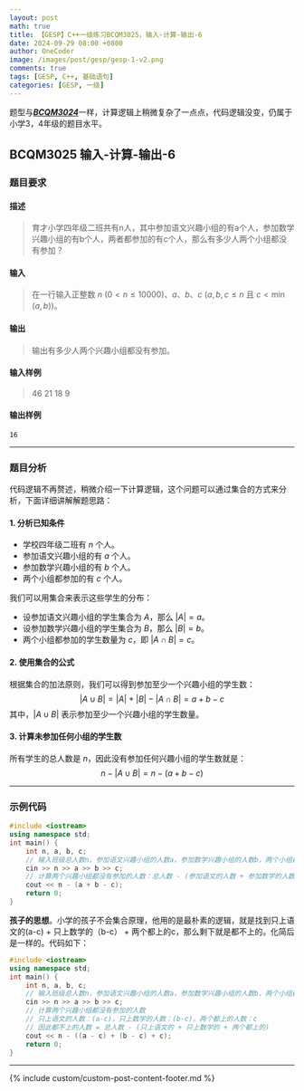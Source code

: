 ```yaml
---
layout: post
math: true
title: 【GESP】C++一级练习BCQM3025，输入-计算-输出-6
date: 2024-09-29 08:00 +0800
author: OneCoder
image: /images/post/gesp/gesp-1-v2.png
comments: true
tags: [GESP, C++, 基础语句]
categories: [GESP, 一级]
---
```

题型与[***BCQM3024***](https://www.coderli.com/gesp-1-bcqm3024/)一样，计算逻辑上稍微复杂了一点点，代码逻辑没变，仍属于小学3，4年级的题目水平。

<!--more-->

## BCQM3025 输入-计算-输出-6

### 题目要求

#### 描述

>育才小学四年级二班共有n人，其中参加语文兴趣小组的有a个人，参加数学兴趣小组的有b个人，两者都参加的有c个人，那么有多少人两个小组都没有参加？

#### 输入

>在一行输入正整数 $n$ $(0 < n \leq 10000)$、$a$、$b$、$c$ $(a,b,c \leq n$ 且 $c < \min(a,b))$。

#### 输出

>输出有多少人两个兴趣小组都没有参加。

#### 输入样例

>46 21 18 9

#### 输出样例

```console
16
```

---

### 题目分析

代码逻辑不再赘述，稍微介绍一下计算逻辑，这个问题可以通过集合的方式来分析，下面详细讲解解题思路：

#### 1. 分析已知条件

- 学校四年级二班有 $n$ 个人。
- 参加语文兴趣小组的有 $a$ 个人。
- 参加数学兴趣小组的有 $b$ 个人。
- 两个小组都参加的有 $c$ 个人。

我们可以用集合来表示这些学生的分布：

- 设参加语文兴趣小组的学生集合为 $A$，那么 $|A| = a$。
- 设参加数学兴趣小组的学生集合为 $B$，那么 $|B| = b$。
- 两个小组都参加的学生数量为 $c$，即 $|A \cap B| = c$。

#### 2. 使用集合的公式

根据集合的加法原则，我们可以得到参加至少一个兴趣小组的学生数：
$$
|A \cup B| = |A| + |B| - |A \cap B| = a + b - c
$$
其中，$|A \cup B|$ 表示参加至少一个兴趣小组的学生数量。

#### 3. 计算未参加任何小组的学生数

所有学生的总人数是 $n$，因此没有参加任何兴趣小组的学生数就是：
$$n - |A \cup B| = n - (a + b - c)$$

---

### 示例代码

```cpp
#include <iostream>
using namespace std;
int main() {
    int n, a, b, c;
    // 输入班级总人数n，参加语文兴趣小组的人数a，参加数学兴趣小组的人数b，两个小组都参加的人数c
    cin >> n >> a >> b >> c;
    // 计算两个兴趣小组都没有参加的人数：总人数 - (参加语文的人数 + 参加数学的人数 - 两个都参加的人数)
    cout << n - (a + b - c);
    return 0;
}
```

**孩子的思想**。小学的孩子不会集合原理，他用的是最朴素的逻辑，就是找到只上语文的(a-c) + 只上数学的（b-c） + 两个都上的c，那么剩下就是都不上的。化简后是一样的。代码如下：

```cpp
#include <iostream>
using namespace std;
int main() {
    int n, a, b, c;
    // 输入班级总人数n，参加语文兴趣小组的人数a，参加数学兴趣小组的人数b，两个小组都参加的人数c
    cin >> n >> a >> b >> c;
    // 计算两个兴趣小组都没有参加的人数
    // 只上语文的人数：(a-c)，只上数学的人数：(b-c)，两个都上的人数：c
    // 因此都不上的人数 = 总人数 - (只上语文的 + 只上数学的 + 两个都上的)
    cout << n - ((a - c) + (b - c) + c);
    return 0;
}
```

---

{% include custom/custom-post-content-footer.md %}

